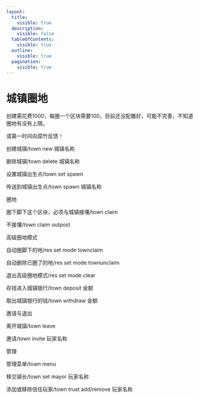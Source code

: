 ```yaml
---
layout:
  title:
    visible: true
  description:
    visible: false
  tableOfContents:
    visible: true
  outline:
    visible: true
  pagination:
    visible: true
---
```


# 城镇圈地

创建需花费1000，每圈一个区块需要100，目前还没配置好，可能不完善，不知道圈地有没有上限。

请第一时间向腐竹反馈！



创建城镇/town new 城镇名称

删除城镇/town delete 城镇名称

设置城镇出生点/town set spawn

传送到城镇出生点/town spawn 城镇名称



圈地

圈下脚下这个区块，必须与城镇接壤/town claim

不接壤/town claim outpost

高级圈地模式

自动圈脚下的地/res set mode townclaim

自动删除已圈了的地/res set mode townunclaim

退出高级圈地模式/res set mode clear



存钱进入城镇银行/town deposit 金额

取出城镇银行的钱/town withdraw 金额



邀请与退出

离开城镇/town leave

邀请/town invite 玩家名称



管理

管理菜单/town menu

移交镇长/town set mayor 玩家名称

添加或移除信任玩家/town trust add/remove 玩家名称
